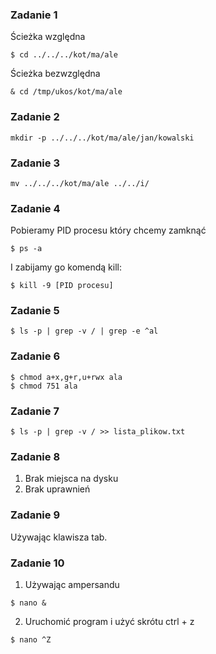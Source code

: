 ### Zadanie 1
Ścieżka względna
```
$ cd ../../../kot/ma/ale
```
Ścieżka bezwzględna
```
& cd /tmp/ukos/kot/ma/ale
```
### Zadanie 2
```
mkdir -p ../../../kot/ma/ale/jan/kowalski
```
### Zadanie 3
```
mv ../../../kot/ma/ale ../../i/
```

### Zadanie 4
Pobieramy PID procesu który chcemy zamknąć 
```
$ ps -a
```
I zabijamy go komendą kill:
```
$ kill -9 [PID procesu]
```
### Zadanie 5
```
$ ls -p | grep -v / | grep -e ^al
```
### Zadanie 6
```
$ chmod a+x,g+r,u+rwx ala
$ chmod 751 ala
```
### Zadanie 7
```
$ ls -p | grep -v / >> lista_plikow.txt
```

### Zadanie 8
1. Brak miejsca na dysku
2. Brak uprawnień

### Zadanie 9
Używając klawisza tab.

### Zadanie 10
1. Używając ampersandu
```
$ nano &
```
2. Uruchomić program i użyć skrótu ctrl + z
```
$ nano ^Z
```
 
